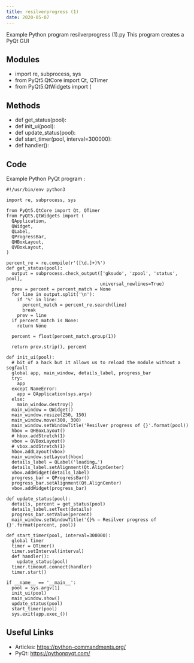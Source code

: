 ```yaml
---
title: resilverprogress (1)
date: 2020-05-07
---
```

Example Python program resilverprogress (1).py
This program creates a PyQt GUI

## Modules

* import re, subprocess, sys
* from PyQt5.QtCore import Qt, QTimer
* from PyQt5.QtWidgets import (

## Methods

* def get_status(pool):
* def init_ui(pool):
* def update_status(pool):
* def start_timer(pool, interval=300000):
*   def handler():

## Code

Example Python PyQt program :

    #!/usr/bin/env python3
    
    import re, subprocess, sys
    
    from PyQt5.QtCore import Qt, QTimer
    from PyQt5.QtWidgets import (
      QApplication,
      QWidget,
      QLabel,
      QProgressBar,
      QHBoxLayout,
      QVBoxLayout,
    )
    
    percent_re = re.compile(r'([\d.]+)%')
    def get_status(pool):
      output = subprocess.check_output(['gksudo', 'zpool', 'status', pool],
                                       universal_newlines=True)
      prev = percent = percent_match = None
      for line in output.split('\n'):
        if '%' in line:
          percent_match = percent_re.search(line)
          break
        prev = line
      if percent_match is None:
        return None
    
      percent = float(percent_match.group(1))
    
      return prev.strip(), percent
    
    def init_ui(pool):
      # bit of a hack but it allows us to reload the module without a segfault
      global app, main_window, details_label, progress_bar
      try:
        app
      except NameError:
        app = QApplication(sys.argv)
      else:
        main_window.destroy()
      main_window = QWidget()
      main_window.resize(250, 150)
      main_window.move(300, 300)
      main_window.setWindowTitle('Resilver progress of {}'.format(pool))
      hbox = QHBoxLayout()
      # hbox.addStretch(1)
      vbox = QVBoxLayout()
      # vbox.addStretch(1)
      hbox.addLayout(vbox)
      main_window.setLayout(hbox)
      details_label = QLabel('loading…')
      details_label.setAlignment(Qt.AlignCenter)
      vbox.addWidget(details_label)
      progress_bar = QProgressBar()
      progress_bar.setAlignment(Qt.AlignCenter)
      vbox.addWidget(progress_bar)
    
    def update_status(pool):
      details, percent = get_status(pool)
      details_label.setText(details)
      progress_bar.setValue(percent)
      main_window.setWindowTitle('{}% — Resilver progress of {}'.format(percent, pool))
    
    def start_timer(pool, interval=300000):
      global timer
      timer = QTimer()
      timer.setInterval(interval)
      def handler():
        update_status(pool)
      timer.timeout.connect(handler)
      timer.start()
    
    if __name__ == '__main__':
      pool = sys.argv[1]
      init_ui(pool)
      main_window.show()
      update_status(pool)
      start_timer(pool)
      sys.exit(app.exec_())
    

## Useful Links

- Articles: https://python-commandments.org/
- PyQt: https://pythonpyqt.com/
